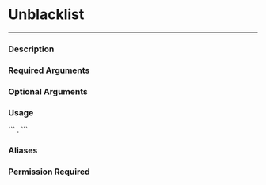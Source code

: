 # Unblacklist
---
### Description

### Required Arguments

### Optional Arguments

### Usage
\`\`\`
.
\`\`\`
### Aliases

### Permission Required
